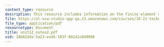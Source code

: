 ```yaml
---
content_type: resource
description: This resource includes information on the finite element method continued.
file: https://ol-ocw-studio-app-qa.s3.amazonaws.com/courses/16-21-techniques-for-structural-analysis-and-design-spring-2005/18b02dda5a23ea4b103f80241c049980_unit12_notes2.pdf
file_type: application/pdf
resourcetype: Document
title: unit12_notes2.pdf
uid: 18b02dda-5a23-ea4b-103f-80241c049980
---
```

